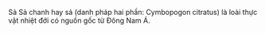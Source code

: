 Sả
Sả chanh hay sả (danh pháp hai phần: Cymbopogon citratus) là loài thực vật nhiệt đới có nguồn gốc từ Đông Nam Á.
